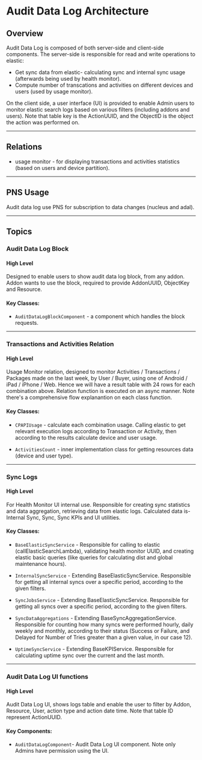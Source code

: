 # Audit Data Log Architecture

## Overview

Audit Data Log is composed of both server-side and client-side components. 
The server-side is responsible for read and write operations to elastic:
- Get sync data from elastic- calculating sync and internal sync usage (afterwards being used by health monitor).
- Compute number of transcations and activities on different devices and users (used by usage monitor).

On the client side, a user interface (UI) is provided to enable Admin users to monitor elastic search logs based on various filters (including addons and users). Note that table key is the ActionUUID, and the ObjectID is the object the action was performed on.

---

## Relations

- usage monitor - for displaying transactions and activities statistics (based on users and device partition).

---

## PNS Usage

Audit data log use PNS for subscription to data changes (nucleus and adal).

---

## Topics

### Audit Data Log Block
#### High Level
Designed to enable users to show audit data log block, from any addon.
Addon wants to use the block, required to provide AddonUUID, ObjectKey and Resource.

#### Key Classes:
- `AuditDataLogBlockComponent` - a component which handles the block requests.

---

### Transactions and Activities Relation
#### High Level
Usage Monitor relation, designed to monitor Activities / Transactions / Packages made on the last week, by User / Buyer, using one of Android / iPad / iPhone / Web.
Hence we will have a result table with 24 rows for each combination above.
Relation function is executed on an async manner.
Note there's a comprehensive flow explanantion on each class function.

#### Key Classes:
- `CPAPIUsage` - calculate each combination usage. Calling elastic to get relevant execution logs according to Transaction or Activity, then according to the results calculate device and user usage.

- `ActivitiesCount` - inner implementation class for getting resources data (device and user type).

---

### Sync Logs
#### High Level
For Health Monitor UI internal use.
Responsible for creating sync statistics and data aggregation, retrieving data from elastic logs.
Calculated data is- Internal Sync, Sync, Sync KPIs and UI utilities.

#### Key Classes:
- `BaseElasticSyncService` - Responsible for calling to elastic (callElasticSearchLambda), validating health monitor UUID, and creating elastic basic queries (like queries for calculating dist and global maintenance hours).

- `InternalSyncService` - Extending BaseElasticSyncService. Responsible for getting all internal syncs over a specific period, according to the given filters.

- `SyncJobsService` - Extending BaseElasticSyncService. Responsible for getting all syncs over a specific period, according to the given filters.

- `SyncDataAggregations` - Extending BaseSyncAggregationService. Responsible for counting how many syncs were performed hourly, daily weekly and monthly, according to their status (Success or Failure, and Delayed for Number of Tries greater than a given value, in our case 12).

- `UptimeSyncService` - Extending BaseKPIService. Responsible for calculating uptime sync over the current and the last month.

---

### Audit Data Log UI functions
#### High Level

Audit Data Log UI, shows logs table and enable the user to filter by Addon, Resource, User, action type and action date time.
Note that table ID represent ActionUUID.

#### Key Components:
- `AuditDataLogComponent`- Audit Data Log UI component. Note only Admins have permission using the UI.
